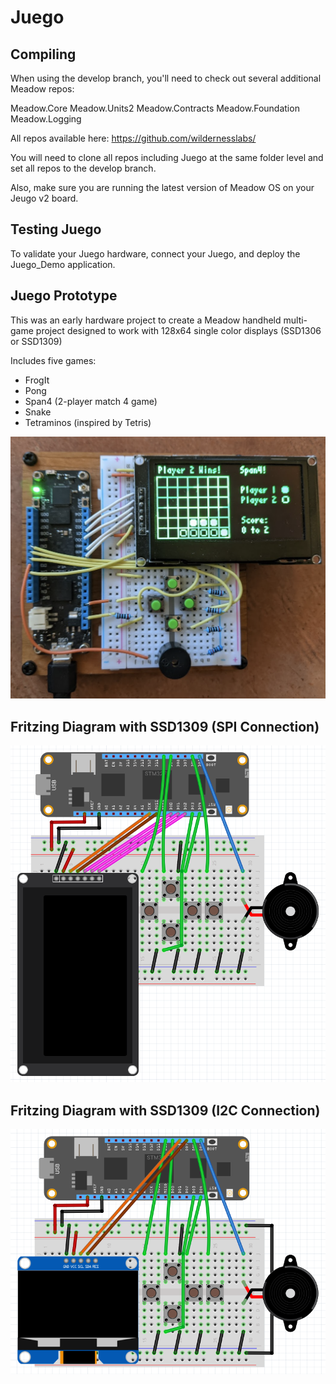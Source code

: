 # Juego

## Compiling

When using the develop branch, you'll need to check out several additional Meadow repos:

Meadow.Core
Meadow.Units2
Meadow.Contracts
Meadow.Foundation
Meadow.Logging

All repos available here: https://github.com/wildernesslabs/

You will need to clone all repos including Juego at the same folder level and set all repos to the develop branch.

Also, make sure you are running the latest version of Meadow OS on your Jeugo v2 board.

## Testing Juego

To validate your Juego hardware, connect your Juego, and deploy the Juego_Demo application.

## Juego Prototype

This was an early hardware project to create a Meadow handheld multi-game project designed to work with 128x64 single color displays (SSD1306 or SSD1309)

Includes five games:

- FrogIt
- Pong
- Span4 (2-player match 4 game)
- Snake
- Tetraminos (inspired by Tetris)

!["Image of Juego Meadow prototype hardware"](./juego.png)

## Fritzing Diagram with SSD1309 (SPI Connection)

!["Image of Juego Meadow prototype hardware"](./juego_spi_fritzing.png)

## Fritzing Diagram with SSD1309 (I2C Connection)

!["Image of Juego Meadow prototype hardware"](./juego_i2c_fritzing.png)
